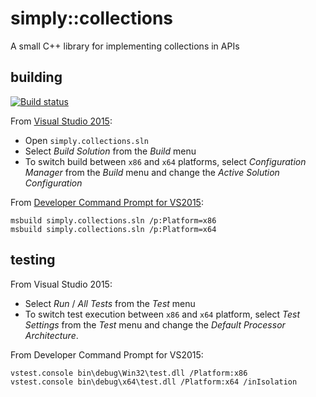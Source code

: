 # simply::collections

A small C++ library for implementing collections in APIs

## building

[![Build status](https://ci.appveyor.com/api/projects/status/github/olegsych/simply.collections?branch=master&retina=true)](https://ci.appveyor.com/project/olegsych/simply.collections/branch/master)

From [Visual Studio 2015](https://www.visualstudio.com/downloads):
- Open `simply.collections.sln`
- Select _Build Solution_ from the _Build_ menu
- To switch build between `x86` and `x64` platforms, select _Configuration Manager_ from the _Build_ menu and change the _Active Solution Configuration_

From [Developer Command Prompt for VS2015](https://msdn.microsoft.com/en-us/library/ms229859.aspx):
```
msbuild simply.collections.sln /p:Platform=x86
msbuild simply.collections.sln /p:Platform=x64
```

## testing

From Visual Studio 2015:
- Select _Run_ / _All Tests_ from the _Test_ menu
- To switch test execution between `x86` and `x64` platform, select _Test Settings_ from the _Test_ menu and change the _Default Processor Architecture_.

From Developer Command Prompt for VS2015:
```
vstest.console bin\debug\Win32\test.dll /Platform:x86
vstest.console bin\debug\x64\test.dll /Platform:x64 /inIsolation
```
